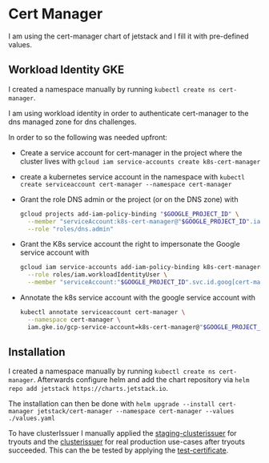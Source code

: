 # Cert Manager

I am using the cert-manager chart of jetstack and I fill it with pre-defined values.

## Workload Identity GKE

I created a namespace manually by running `kubectl create ns cert-manager`.

I am using workload identity in order to authenticate cert-manager to the dns managed zone for
dns challenges.

In order to so the following was needed upfront:

- Create a service account for cert-manager in the project where the cluster lives with
  `gcloud iam service-accounts create k8s-cert-manager`
- create a kubernetes service account in the namespace with
  `kubectl create serviceaccount cert-manager --namespace cert-manager`
- Grant the role DNS admin or the project (or on the DNS zone) with

  ```bash
  gcloud projects add-iam-policy-binding "$GOOGLE_PROJECT_ID" \
    --member "serviceAccount:k8s-cert-manager@"$GOOGLE_PROJECT_ID".iam.gserviceaccount.com" \
    --role "roles/dns.admin"
  ```

- Grant the K8s service account the right to impersonate the Google service account with

  ```bash
  gcloud iam service-accounts add-iam-policy-binding k8s-cert-manager@"$GOOGLE_PROJECT_ID".iam.gserviceaccount.com \
    --role roles/iam.workloadIdentityUser \
    --member "serviceAccount:"$GOOGLE_PROJECT_ID".svc.id.goog[cert-manager/cert-manager]"
  ```

- Annotate the k8s service account with the google service account with

  ```bash
  kubectl annotate serviceaccount cert-manager \
    --namespace cert-manager \
    iam.gke.io/gcp-service-account=k8s-cert-manager@"$GOOGLE_PROJECT_ID".iam.gserviceaccount.com
  ```

## Installation

I created a namespace manually by running `kubectl create ns cert-manager`.
Afterwards configure helm and add the chart repository via
`helm repo add jetstack https://charts.jetstack.io`.

The installation can then be done with
`helm upgrade --install cert-manager jetstack/cert-manager --namespace cert-manager --values ./values.yaml`

To have clusterIssuer I manually applied the [staging-clusterissuer](./staging-clusterissuer.yaml) for tryouts
and the [clusterissuer](./clusterissuer.yaml) for real production use-cases after tryouts succeeded. This
can the be tested by applying the [test-certificate](./test-certificate.yaml).
